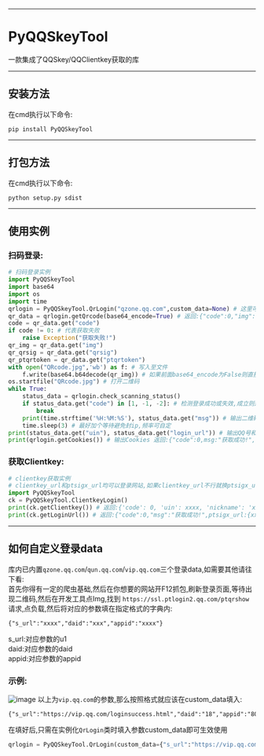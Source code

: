 ****
# PyQQSkeyTool
一款集成了QQSkey/QQClientkey获取的库
****
## 安装方法
在cmd执行以下命令:  
```
pip install PyQQSkeyTool
```
****
## 打包方法
在cmd执行以下命令:  
```
python setup.py sdist
```
****
## 使用实例
### 扫码登录:
``` python
# 扫码登录实例
import PyQQSkeyTool
import base64
import os
import time
qrlogin = PyQQSkeyTool.QrLogin("qzone.qq.com",custom_data=None) # 这里可以填qzone.qq.com/qun.qq.com/vip.qq.com/自定义(需往下看)
qr_data = qrlogin.getQrcode(base64_encode=True) # 返回:{"code":0,"img":"xxxxxx","qrsig":"xxxx","ptqrtoken"xxxxx"} 如果base64_encode为False则返回图片数据
code = qr_data.get("code")
if code != 0: # 代表获取失败
    raise Exception("获取失败!")
qr_img = qr_data.get("img")
qr_qrsig = qr_data.get("qrsig")
qr_ptqrtoken = qr_data.get("ptqrtoken")
with open("QRcode.jpg",'wb') as f: # 写入至文件
    f.write(base64.b64decode(qr_img)) # 如果前面base64_encode为False则直接f.write(qr_img)即可
os.startfile("QRcode.jpg") # 打开二维码
while True:
    status_data = qrlogin.check_scanning_status()
    if status_data.get("code") in [1, -1, -2]: # 检测登录成功或失效,成立则退出
        break
    print(time.strftime('%H:%M:%S'), status_data.get("msg")) # 输出二维码当前状态
    time.sleep(3) # 最好加个等待避免封ip,频率可自定
print(status_data.get("uin"), status_data.get("login_url")) # 输出QQ号和登录网址
print(qrlogin.getCookies()) # 输出Cookies 返回:{"code":0,msg:"获取成功!","cookies":{xxxxx}}
```
### 获取Clientkey:
``` python
# clientkey获取实例
# clientkey_url和ptsigx_url均可以登录网站,如果clientkey_url不行就换ptsigx_url的
import PyQQSkeyTool
ck = PyQQSkeyTool.ClientkeyLogin()
print(ck.getClientkey()) # 返回:{'code': 0, 'uin': xxxx, 'nickname': 'xxx', 'clientkey': 'xxxx'}
print(ck.getLoginUrl()) # 返回:{"code":0,"msg":"获取成功!",ptsigx_url:{xxx},clientkey_url:{xxx}}
```
****
## 如何自定义登录data
库内已内置`qzone.qq.com`/`qun.qq.com`/`vip.qq.com`三个登录data,如需要其他请往下看:  
首先你得有一定的爬虫基础,然后在你想要的网站开F12抓包,刷新登录页面,等待出现二维码,然后在开发工具点Img,找到
`https://ssl.ptlogin2.qq.com/ptqrshow`请求,点负载,然后将对应的参数填在指定格式的字典内:  
```
{"s_url":"xxxx","daid":"xxx","appid":"xxxx"}
```
s_url:对应参数的u1  
daid:对应参数的daid  
appid:对应参数的appid  
### 示例:  
![image](https://github.com/user-attachments/assets/47ccfbbb-0c45-45a0-b3ba-ab398101c0c2)
以上为`vip.qq.com`的参数,那么按照格式就应该在custom_data填入:  
```
{"s_url":"https://vip.qq.com/loginsuccess.html","daid":"18","appid":"8000201"}
```
在填好后,只需在实例化`QrLogin`类时填入参数custom_data即可生效使用
``` python
qrlogin = PyQQSkeyTool.QrLogin(custom_data={"s_url":"https://vip.qq.com/loginsuccess.html","daid":"18","appid":"8000201"})
